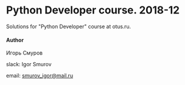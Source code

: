# Python Developer course. 2018-12

Solutions for "Python Developer" course at otus.ru.

#### Author
Игорь Смуров

slack: Igor Smurov

email: smurov_igor@mail.ru
